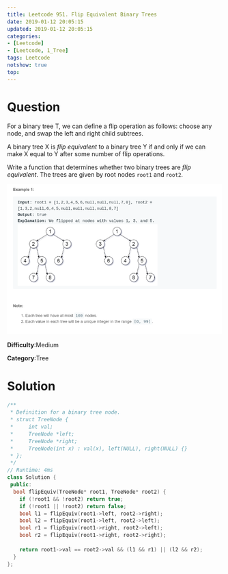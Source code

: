 ```yaml
---
title: Leetcode 951. Flip Equivalent Binary Trees
date: 2019-01-12 20:05:15
updated: 2019-01-12 20:05:15
categories: 
- [Leetcode]
- [Leetcode, 1_Tree]
tags: Leetcode
notshow: true
top:
---
```


# Question

For a binary tree T, we can define a flip operation as follows: choose any node, and swap the left and right child subtrees.

A binary tree X is  _flip equivalent_  to a binary tree Y if and only if we can make X equal to Y after some number of flip operations.

Write a function that determines whether two binary trees are  _flip equivalent_. The trees are given by root nodes  `root1`  and  `root2`.

![](/images/in-post/2019-01-12-Leetcode-951-Flip-Equivalent-Binary-Trees/2019-01-12-20-06-17.png)

**Difficulty**:Medium

**Category**:Tree

<!-- more -->

# Solution

```cpp
/**
 * Definition for a binary tree node.
 * struct TreeNode {
 *     int val;
 *     TreeNode *left;
 *     TreeNode *right;
 *     TreeNode(int x) : val(x), left(NULL), right(NULL) {}
 * };
 */
// Runtime: 4ms
class Solution {
 public:
  bool flipEquiv(TreeNode* root1, TreeNode* root2) {
    if (!root1 && !root2) return true;
    if (!root1 || !root2) return false;
    bool l1 = flipEquiv(root1->left, root2->right);
    bool l2 = flipEquiv(root1->left, root2->left);
    bool r1 = flipEquiv(root1->right, root2->left);
    bool r2 = flipEquiv(root1->right, root2->right);

    return root1->val == root2->val && (l1 && r1) || (l2 && r2);
  }
};
```


